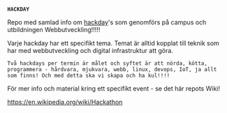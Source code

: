 

**`HACKDAY`**

Repo med samlad info om <a href="http://hackdaymanifesto.com/">hackday</a>'s som genomförs på campus och utbildningen Webbutveckling!!!!!    

Varje hackday har ett specifikt tema. Temat är alltid kopplat till teknik som har med webbutveckling och digital infrastruktur att göra.    

`Två hackdays per termin är målet och syftet är att nörda, kötta, programmera - hårdvara, mjukvara, webb, linux, devops, IoT, ja allt som finns! Och med detta ska vi skapa och ha kul!!!!`


För mer info och material kring ett specifikt event - se det här repots Wiki!




https://en.wikipedia.org/wiki/Hackathon  

